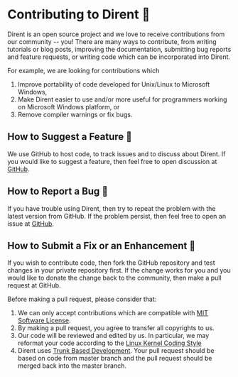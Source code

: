 # Contributing to Dirent 🐾

Dirent is an open source project and we love to receive contributions from our
community -- you!  There are many ways to contribute, from writing tutorials
or blog posts, improving the documentation, submitting bug reports and
feature requests, or writing code which can be incorporated into Dirent.

For example, we are looking for contributions which

1. Improve portability of code developed for Unix/Linux to Microsoft Windows,
2. Make Dirent easier to use and/or more useful for programmers working on
   Microsoft Windows platform, or
3. Remove compiler warnings or fix bugs.


## How to Suggest a Feature 🙋

We use GitHub to host code, to track issues and to discuss about Dirent.  If
you would like to suggest a feature, then feel free to open discussion at
[GitHub](https://github.com/tronkko/dirent/discussions).


## How to Report a Bug 👾

If you have trouble using Dirent, then try to repeat the problem with the
latest version from GitHub.  If the problem persist, then feel free to open an
issue at [GitHub](https://github.com/tronkko/dirent/issues).


## How to Submit a Fix or an Enhancement 🔧

If you wish to contribute code, then fork the GitHub repository and test
changes in your private repository first.  If the change works for you and you
would like to donate the change back to the community, then make a pull
request at GitHub.

Before making a pull request, please consider that:

1. We can only accept contributions which are compatible with [MIT Software
   License](LICENSE).
2. By making a pull request, you agree to transfer all copyrights to us.
3. Our code will be reviewed and edited by us.  In particular, we may
   reformat your code according to the [Linux Kernel Coding
   Style](https://www.kernel.org/doc/html/v4.10/process/coding-style.html)
4. Dirent uses [Trunk Based Development](https://trunkbaseddevelopment.com/).
   Your pull request should be based on code from master branch and the pull
   request should be merged back into the master branch.
